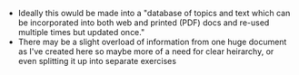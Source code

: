 * Ideally this owuld be made into a "database of topics and text which can be incorporated into both web and printed (PDF) docs and re-used multiple times but updated once."
* There may be a slight overload of information from one huge document as I've created here so maybe more of a need for clear heirarchy, or even splitting it up into separate exercises

